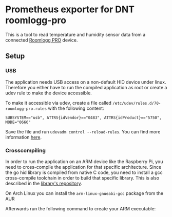 # Prometheus exporter for DNT roomlogg-pro

This is a tool to read temperature and humidity sensor data from a connected [Roomlogg PRO](https://www.reichelt.com/de/en/roomlogg-pro-room-climate-control-station-dnt-roomlogg-pro-p267987.html) device.

## Setup

### USB

The application needs USB access on a non-default HID device under linux. Therefore you either have to run the compiled application as root or create a udev rule to make the device accessible.

To make it accessible via udev, create a file called `/etc/udev/rules.d/70-roomlogg-pro.rules` with the following content:

```
SUBSYSTEM=="usb", ATTRS{idVendor}=="0483", ATTRS{idProduct}=="5750", MODE="0666"
```

Save the file and run `udevadm control --reload-rules`. You can find more information [here](https://askubuntu.com/questions/978552/how-do-i-make-libusb-work-as-non-root).

### Crosscompiling

In order to run the application on an ARM device like the Raspberry Pi, you need to cross-compile the application for that specific architecture.
Since the go hid library is compiled from native C code, you need to install a gcc cross-compile toolchain in order to build that specific library. This is also described in the [library's repository](https://github.com/karalabe/hid).

On Arch Linux you can install the `arm-linux-gnueabi-gcc` package from the AUR

Afterwards run the following command to create your ARM executable:


